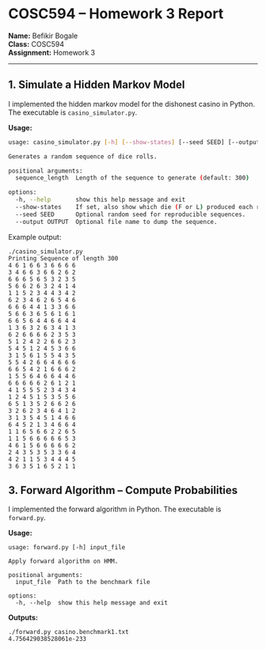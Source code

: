# COSC594 – Homework 3 Report

**Name:** Befikir Bogale  
**Class:** COSC594  
**Assignment:** Homework 3

---

## 1. Simulate a Hidden Markov Model
I implemented the hidden markov model for the dishonest casino in Python. The executable is `casino_simulator.py`.  

**Usage:**  
```bash
usage: casino_simulator.py [-h] [--show-states] [--seed SEED] [--output OUTPUT] [sequence_length]

Generates a random sequence of dice rolls.

positional arguments:
  sequence_length  Length of the sequence to generate (default: 300)

options:
  -h, --help       show this help message and exit
  --show-states    If set, also show which die (F or L) produced each roll.
  --seed SEED      Optional random seed for reproducible sequences.
  --output OUTPUT  Optional file name to dump the sequence.
```

Example output:
```
./casino_simulator.py          
Printing Sequence of length 300
4 6 1 6 6 3 6 6 6 6 
3 4 6 6 3 6 6 2 6 2 
6 6 6 5 6 5 3 2 3 5 
5 6 6 2 6 3 2 4 1 4 
1 1 5 2 3 4 4 3 4 2 
6 2 3 4 6 2 6 5 4 6 
6 6 6 4 4 1 3 3 6 6 
5 6 6 3 6 5 6 1 6 1 
6 6 5 6 4 4 6 6 4 4 
1 3 6 3 2 6 3 4 1 3 
6 2 6 6 6 6 2 3 5 3 
5 1 2 4 2 2 6 6 2 3 
5 4 5 1 2 4 5 3 6 6 
3 1 5 6 1 5 5 4 3 5 
5 5 4 2 6 6 4 6 6 6 
6 6 5 4 2 1 6 6 6 2 
1 5 5 6 4 6 6 4 4 6 
6 6 6 6 6 2 6 1 2 1 
4 1 5 5 5 2 3 4 3 4 
1 2 4 5 1 5 3 5 5 6 
6 5 1 3 5 2 6 6 2 6 
3 2 6 2 3 4 6 4 1 2 
3 1 3 5 4 5 1 4 6 6 
6 4 5 2 1 3 4 6 6 4 
1 1 6 5 6 6 2 2 6 5 
1 1 5 6 6 6 6 6 5 3 
4 6 1 5 6 6 6 6 6 2 
2 4 3 5 3 5 3 3 6 4 
4 2 1 1 5 3 4 4 4 5 
3 6 3 5 1 6 5 2 1 1 
```
## 3. Forward Algorithm – Compute Probabilities
I implemented the forward algorithm  in Python. The executable is `forward.py`.  

**Usage:**  
```
usage: forward.py [-h] input_file

Apply forward algorithm on HMM.

positional arguments:
  input_file  Path to the benchmark file

options:
  -h, --help  show this help message and exit
```

**Outputs:**
```
./forward.py casino.benchmark1.txt 
4.756429038528061e-233


```